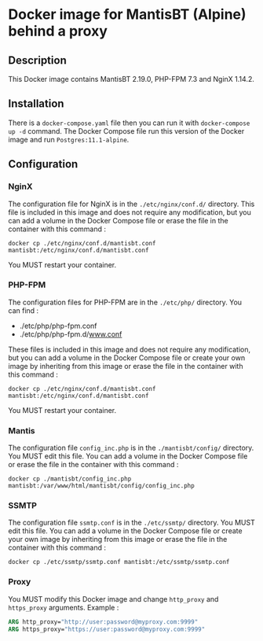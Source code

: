 # Docker image for MantisBT (Alpine) behind a proxy
## Description
This Docker image contains MantisBT 2.19.0, PHP-FPM 7.3 and NginX 1.14.2.

## Installation
There is a `docker-compose.yaml` file then you can run it with `docker-compose up -d` command.
The Docker Compose file run this version of the Docker image and run `Postgres:11.1-alpine`.

## Configuration
### NginX
The configuration file for NginX is in the `./etc/nginx/conf.d/` directory. This file is included in this image and does not require any modification, but you can add a volume in the Docker Compose file or erase the file in the container with this command :
```
docker cp ./etc/nginx/conf.d/mantisbt.conf mantisbt:/etc/nginx/conf.d/mantisbt.conf
```
You MUST restart your container.

### PHP-FPM
The configuration files for PHP-FPM are in the `./etc/php/` directory. You can find :
  * ./etc/php/php-fpm.conf
  * ./etc/php/php-fpm.d/www.conf

These files is included in this image and does not require any modification, but you can add a volume in the Docker Compose file or create your own image by inheriting from this image or erase the file in the container with this command :
```
docker cp ./etc/nginx/conf.d/mantisbt.conf mantisbt:/etc/nginx/conf.d/mantisbt.conf
```
You MUST restart your container.

### Mantis
The configuration file `config_inc.php` is in the `./mantisbt/config/` directory. You MUST edit this file.
You can add a volume in the Docker Compose file or erase the file in the container with this command :
```
docker cp ./mantisbt/config_inc.php mantisbt:/var/www/html/mantisbt/config/config_inc.php
```

### SSMTP
The configuration file `ssmtp.conf`  is in the `./etc/ssmtp/` directory. You MUST edit this file.
You can add a volume in the Docker Compose file or create your own image by inheriting from this image or erase the file in the container with this command :
```
docker cp ./etc/ssmtp/ssmtp.conf mantisbt:/etc/ssmtp/ssmtp.conf
```

### Proxy
You MUST modify this Docker image and change `http_proxy` and `https_proxy` arguments.
Example :
```dockerfile
ARG http_proxy="http://user:password@myproxy.com:9999"
ARG https_proxy="https://user:password@myproxy.com:9999"
```